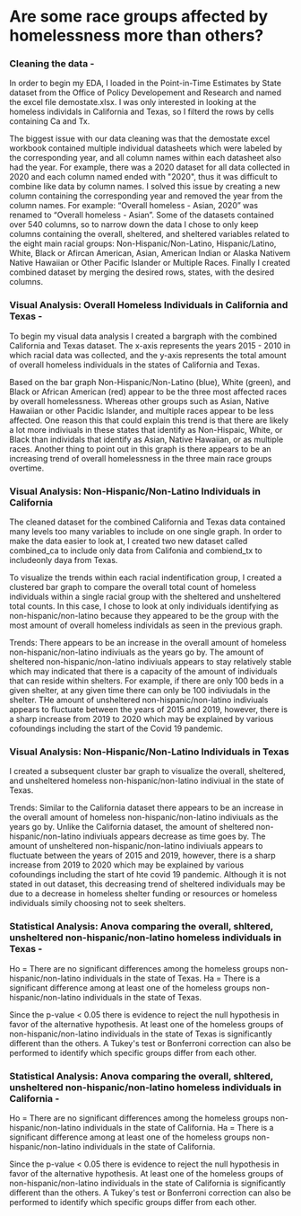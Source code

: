 # Are some race groups affected by homelessness more than others?


### Cleaning the data - 
In order to begin my EDA, I loaded in the Point-in-Time Estimates by State dataset from the Office of Policy Developement and Research and named the excel file demostate.xlsx. I was only interested in looking at the homeless individals in California and Texas, so I filterd the rows by cells containing Ca and Tx. 

The biggest issue with our data cleaning was that the demostate excel workbook contained multiple individual datasheets which were labeled by the corresponding year, and all column names within each datasheet also had the year. For example, there was a 2020 dataset for all data collected in 2020 and each column named ended with "2020", thus it was difficult to combine like data by column names. I solved this issue by creating a new column containing the corresponding year and removed the year from the column names. For example:  “Overall homeless - Asian, 2020” was renamed to “Overall homeless - Asian”. Some of the datasets contained over 540 columns, so to narrow down the data I chose to only keep columns containing the overall, sheltered, and sheltered variables related to the eight main racial groups: Non-Hispanic/Non-Latino, Hispanic/Latino, White, Black or Afircan American, Asian, American Indian or Alaska Nativem Native Hawaiian or Other Pacific Islander or Multiple Races. Finally I created combined dataset by merging the desired rows, states, with the desired columns.


### Visual Analysis: Overall Homeless Individuals in California and Texas - 
To begin my visual data analysis I created a bargraph with the combined California and Texas dataset. The x-axis represents the years 2015 - 2010 in which racial data was collected, and the y-axis represents the total amount of overall homeless individuals in the states of California and Texas.

Based on the bar graph Non-Hispanic/Non-Latino (blue), White (green), and Black or African American (red) appear to be the three most affected races by overall homelessness. Whereas other groups such as Asian, Native Hawaiian or other Pacidic Islander, and multiple races appear to be less affected. One reason this that could explain this trend is that there are likely a lot more indiviuals in these states that identify as Non-Hispaic, White, or Black than individals that identify as Asian, Native Hawaiian, or as multiple races. Another thing to point out in this graph is there appears to be an increasing trend of overall homelessness in the three main race groups overtime. 


### Visual Analysis: Non-Hispanic/Non-Latino Individuals in California 
The cleaned dataset for the combined California and Texas data contained many levels too many variables to include on one single graph. In order to make the data easier to look at, I created two new dataset called combined_ca to include only data from Califonia and combiend_tx to includeonly daya from Texas. 

To visualize the trends within each racial indentification group, I created a clustered bar graph to compare the overall total count of homeless individuals within a single racial group with the sheltered and unsheltered total counts. In this case, I chose to look at only individuals identifying as non-hispanic/non-latino because they appeared to be the group with the most amount of overall homeless individals as seen in the previous graph. 

   Trends:
There appears to be an increase in the overall amount of homeless non-hispanic/non-latino indiviuals as the years go by. The amount of sheltered non-hispanic/non-latino indiviuals appears to stay relatively stable which may indicated that there is a capacity of the amount of individuals that can reside within shelters. For example, if there are only 100 beds in a given shelter, at any given time there can only be 100 indiviudals in the shelter. THe amount of unsheltered non-hispanic/non-latino indiviuals appears to fluctuate between the years of 2015 and 2019, however, there is a sharp increase from 2019 to 2020 which may be explained by various cofoundings including the start of the Covid 19 pandemic. 


### Visual Analysis: Non-Hispanic/Non-Latino Individuals in Texas 
I created a subsequent cluster bar graph to visualize the overall, sheltered, and unsheltered homeless non-hispanic/non-latino indiviual in the state of Texas. 

  Trends:
Similar to the California dataset there appears to be an increase in the overall amount of homeless non-hispanic/non-latino indiviuals as the years go by. Unlike the California dataset, the amount of sheltered non-hispanic/non-latino indiviuals appears decrease as time goes by. The amount of unsheltered non-hispanic/non-latino indiviuals appears to fluctuate between the years of 2015 and 2019, however, there is a sharp increase from 2019 to 2020 which may be explained by various cofoundings including the start of hte covid 19 pandemic. Although it is not stated in out dataset, this decreasing trend of sheltered individuals may be due to a decrease in homeless shelter funding or resources or homeless individuals simily choosing not to seek shelters.


### Statistical Analysis: Anova comparing the overall, shltered, unsheltered non-hispanic/non-latino homeless individuals in Texas - 
  Ho = There are no significant differences among the homeless groups non-hispanic/non-latino individuals in the state of Texas. 
  Ha = There is a significant difference among at least one of the homeless groups non-hispanic/non-latino individuals in the state of Texas.

Since the p-value < 0.05 there is evidence to reject the null hypothesis in favor of the alternative hypothesis. At least one of the homeless groups of non-hispanic/non-latino individuals in the state of Texas is significantly different than the others. A Tukey's test or Bonferroni correction can also be performed to identify which specific groups differ from each other.


### Statistical Analysis: Anova comparing the overall, shltered, unsheltered non-hispanic/non-latino homeless individuals in California - 

  Ho = There are no significant differences among the homeless groups non-hispanic/non-latino individuals in the state of California. 
  Ha = There is a significant difference among at least one of the homeless groups non-hispanic/non-latino individuals in the state of California.

Since the p-value < 0.05 there is evidence to reject the null hypothesis in favor of the alternative hypothesis. At least one of the homeless groups of non-hispanic/non-latino individuals in the state of California is significantly different than the others. A Tukey's test or Bonferroni correction can also be performed to identify which specific groups differ from each other.
